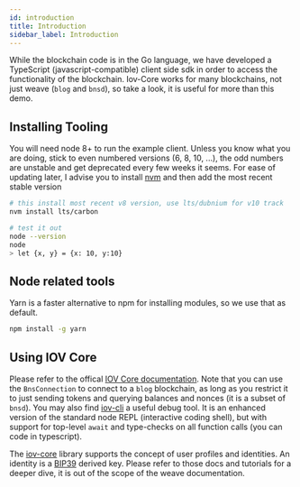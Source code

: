 ```yaml
---
id: introduction
title: Introduction
sidebar_label: Introduction 
---
```


While the blockchain code is in the Go language, we have developed a TypeScript (javascript-compatible) client side sdk in order to access the functionality of the blockchain. Iov-Core works for many blockchains, not just weave (`blog` and `bnsd`), so take a look, it is useful for more than this demo.

## Installing Tooling

You will need node 8+ to run the example client. Unless you know what you are doing, stick to even numbered versions (6, 8, 10, ...), the odd numbers are unstable and get deprecated every few weeks it seems. For ease
of updating later, I advise you to install [nvm](https://github.com/creationix/nvm#installation) and then add the most recent stable version

```sh
# this install most recent v8 version, use lts/dubnium for v10 track
nvm install lts/carbon

# test it out
node --version
node
> let {x, y} = {x: 10, y:10}
```

## Node related tools

Yarn is a faster alternative to npm for installing modules, so we use that as default.

```sh
npm install -g yarn
```

## Using IOV Core

Please refer to the offical [IOV Core documentation](https://github.com/iov-one/iov-core/blob/master/packages/iov-core/README.md). Note that you can use the `BnsConnection` to connect to a `blog` blockchain, as long as you restrict it to just sending tokens and querying balances and nonces (it is a subset of `bnsd`). You may also find [iov-cli](https://github.com/iov-one/iov-core/blob/master/packages/iov-cli/README.md) a useful debug tool. It is an enhanced version of the standard node REPL (interactive coding shell), but with support for top-level `await` and type-checks on all function calls (you can code in typescript).

The [iov-core](https://iov-one.github.io/iov-core-docs/latest/iov-core/index.html) library supports the concept of user profiles and identities. An identity is a [BIP39](https://github.com/bitcoin/bips/tree/master/bip-0039) derived key. Please refer to those docs and tutorials for a deeper dive, it is out of the scope of the weave documentation.
